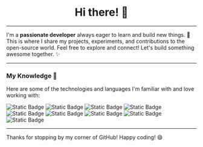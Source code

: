 <h1 align="center">Hi there! 👋</h1>

---

I'm a **passionate developer** always eager to learn and build new things. 🚀 This is where I share my projects, experiments, and contributions to the open-source world. Feel free to explore and connect! Let's build something awesome together. ✨

---

### My Knowledge 🧠

Here are some of the technologies and languages I'm familiar with and love working with:

<div>
  <img alt="Static Badge" src="https://img.shields.io/badge/HTML-orange?style=for-the-badge&logo=HTML5">
  <img alt="Static Badge" src="https://img.shields.io/badge/CSS-blue?style=for-the-badge&logo=CSS">
  <img alt="Static Badge" src="https://img.shields.io/badge/JavaScript-yellow?style=for-the-badge&logo=javascript">
  <img alt="Static Badge" src="https://img.shields.io/badge/React-blue?style=for-the-badge&logo=react">
  <img alt="Static Badge" src="https://img.shields.io/badge/NodeJS-green?style=for-the-badge&logo=nodedotjs">
  <img alt="Static Badge" src="https://img.shields.io/badge/TypeScript-darkblue?style=for-the-badge&logo=typescript">
  <img alt="Static Badge" src="https://img.shields.io/badge/Java-black?style=for-the-badge&logo=openjdk">
  <img alt="Static Badge" src="https://img.shields.io/badge/Luau-darkblue?style=for-the-badge&logo=luau">
  <img alt="Static Badge" src="https://img.shields.io/badge/Rust-brown?style=for-the-badge&logo=rust">
</div>

---

Thanks for stopping by my corner of GitHub! Happy coding! 😄
